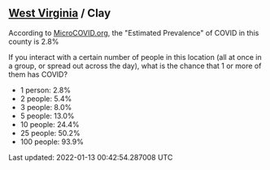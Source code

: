 
## [West Virginia](/united-states/west-virginia) / Clay

According to [MicroCOVID.org](http://microcovid.org),
the "Estimated Prevalence" of COVID in this county is 2.8%

If you interact with a certain number of people in this location
(all at once in a group, or spread out across the day), what is the chance that
1 or more of them has COVID?

- 1 person: 2.8%
- 2 people: 5.4%
- 3 people: 8.0%
- 5 people: 13.0%
- 10 people: 24.4%
- 25 people: 50.2%
- 100 people: 93.9%

Last updated: 2022-01-13 00:42:54.287008 UTC
